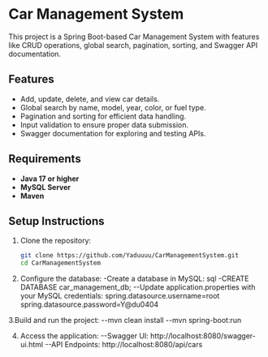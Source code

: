 # Car Management System

This project is a Spring Boot-based Car Management System with features like CRUD operations, global search, pagination, sorting, and Swagger API documentation.

## Features
- Add, update, delete, and view car details.
- Global search by name, model, year, color, or fuel type.
- Pagination and sorting for efficient data handling.
- Input validation to ensure proper data submission.
- Swagger documentation for exploring and testing APIs.

## Requirements
- **Java 17 or higher**
- **MySQL Server**
- **Maven**

## Setup Instructions
1. Clone the repository:
   ```bash
   git clone https://github.com/Yaduuuu/CarManagementSystem.git
   cd CarManagementSystem
   
2. Configure the database:
-Create a database in MySQL:
sql
-CREATE DATABASE car_management_db;
--Update application.properties with your MySQL credentials:
spring.datasource.username=root
spring.datasource.password=Y@du0404

3.Build and run the project:
--mvn clean install
--mvn spring-boot:run

4. Access the application:
--Swagger UI: http://localhost:8080/swagger-ui.html
--API Endpoints: http://localhost:8080/api/cars
